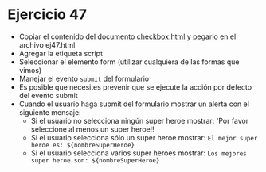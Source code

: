 # Ejercicio 47

* Copiar el contenido del documento [checkbox.html](ejemplos/formularios/checkbox.html) y pegarlo en el archivo ej47.html
* Agregar la etiqueta script
* Seleccionar el elemento form (utilizar cualquiera de las formas que vimos)
* Manejar el evento `submit` del formulario
* Es posible que necesites prevenir que se ejecute la acción por defecto del evento submit
* Cuando el usuario haga submit del formulario mostrar un alerta con el siguiente mensaje:
  * Si el usuario no selecciona ningún super heroe mostrar: 'Por favor seleccione al menos un super heroe!!
  * Si el usuario selecciona sólo un super heroe mostrar: `El mejor super heroe es: ${nombreSuperHeroe}`
  * Si el usuario selecciona varios super heroes mostrar: `Los mejores super heroe son: ${nombreSuperHeroe}`
